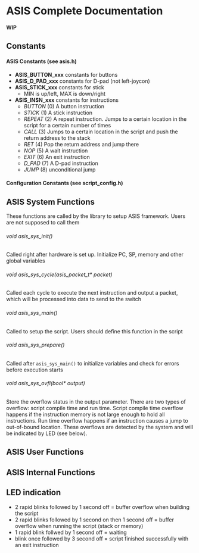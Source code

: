 # ASIS Complete Documentation
**WIP**

## Constants

#### ASIS Constants (see asis.h)
 - **ASIS_BUTTON_xxx** constants for buttons
 - **ASIS_D_PAD_xxx**  constants for D-pad (not left-joycon)
 - **ASIS_STICK_xxx**  constants for stick
   - MIN is up/left, MAX is down/right
 - **ASIS_INSN_xxx**   constants for instructions
   - *BUTTON* (0) A button instruction
   - *STICK* (1) A stick instruction
   - *REPEAT* (2) A repeat instruction. Jumps to a certain location in the script for a certain number of times
   - *CALL* (3) Jumps to a certain location in the script and push the return address to the stack
   - *RET* (4) Pop the return address and jump there
   - *NOP* (5) A wait instruction
   - *EXIT* (6) An exit instruction
   - *D_PAD* (7) A D-pad instruction
   - *JUMP* (8) unconditional jump

#### Configuration Constants (see script_config.h)

## ASIS System Functions
These functions are called by the library to setup ASIS framework. Users are not supposed to call them
###### void asis_sys_init()
Called right after hardware is set up. Initialize PC, SP, memory and other global variables
###### void asis_sys_cycle(asis_packet_t\* packet)
Called each cycle to execute the next instruction and output a packet, which will be processed into data to send to the switch
###### void asis_sys_main()
Called to setup the script. Users should define this function in the script
###### void asis_sys_prepare()
Called after `asis_sys_main()` to initialize variables and check for errors before execution starts
###### void asis_sys_ovfl(bool\* output)
Store the overflow status in the output parameter. There are two types of overflow: script compile time and run time. Script compile time overflow happens if the instruction memory is not large enough to hold all instructions. Run time overflow happens if an instruction causes a jump to out-of-bound location. These overflows are detected by the system and will be indicated by LED (see below).

## ASIS User Functions

## ASIS Internal Functions

## LED indication
 - 2 rapid blinks followed by 1 second off = buffer overflow when building the script
 - 2 rapid blinks followed by 1 second on then 1 second off = buffer overflow when running the script (stack or memory)
 - 1 rapid blink follwed by 1 second off = waiting
 - blink once followed by 3 second off = script finished successfully with an exit instruction
